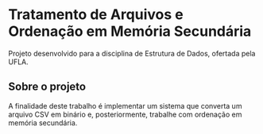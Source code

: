 # Tratamento de Arquivos e Ordenação em Memória Secundária

Projeto desenvolvido para a disciplina de Estrutura de Dados, ofertada pela UFLA.

## Sobre o projeto

A finalidade deste trabalho é implementar um sistema que converta um arquivo CSV em binário e,  posteriormente, trabalhe com ordenação em memória secundária.